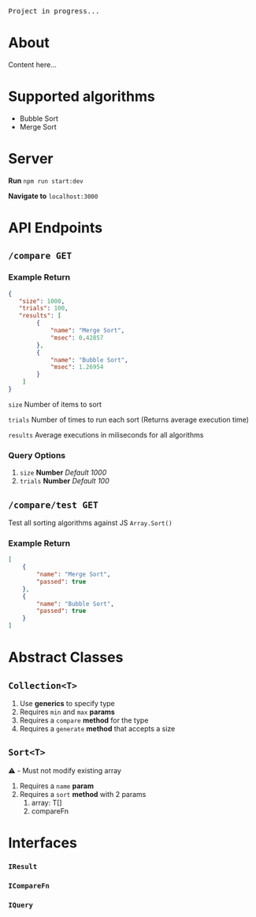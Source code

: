 <pre>Project in progress...</pre>

# About 
Content here...

# Supported algorithms

- Bubble Sort
- Merge Sort
  
# Server
**Run**  `npm run start:dev`  
  
**Navigate to** `localhost:3000`  
  
# API Endpoints

## `/compare GET`
   
### Example Return
```json
{
   "size": 1000,  
   "trials": 100,  
   "results": [
        {
            "name": "Merge Sort",
            "msec": 0.42857
        },
        {
            "name": "Bubble Sort",
            "msec": 1.26954
        }
    ]
}
```

`size` Number of items to sort  
  
`trials` Number of times to run each sort (Returns average execution time)  
  
`results` Average executions in miliseconds for all algorithms  
  

### Query Options
1. `size` **Number** _Default 1000_
2. `trials` **Number** _Default 100_
 
 ## `/compare/test GET`
 Test all sorting algorithms against JS `Array.Sort()`
 ### Example Return
```json
[
    {
        "name": "Merge Sort",
        "passed": true
    },
    {
        "name": "Bubble Sort",
        "passed": true
    }
]
```

  
# Abstract Classes
## `Collection<T>`
1. Use **generics** to specify type
2. Requires `min` and `max` **params**
3. Requires a `compare` **method** for the type
4. Requires a `generate` **method** that accepts a size
  
  
## `Sort<T>`
:warning: - Must not modify existing array </pre> 
1. Requires a `name` **param**
2. Requires a `sort` **method** with 2 params
   1. array: T[]
   2. compareFn<T>
   
# Interfaces

### `IResult`  
### `ICompareFn`  
### `IQuery`  

